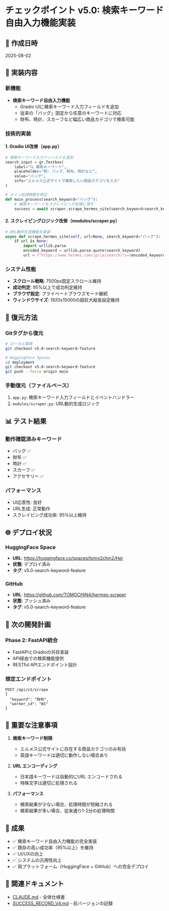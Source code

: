 # チェックポイント v5.0: 検索キーワード自由入力機能実装

## 📅 作成日時
2025-08-02

## 🎯 実装内容

### 新機能
- **検索キーワード自由入力機能**
  - Gradio UIに検索キーワード入力フィールドを追加
  - 従来の「バッグ」固定から任意のキーワードに対応
  - 財布、時計、スカーフなど幅広い商品カテゴリで検索可能

### 技術的実装

#### 1. Gradio UI改修（app.py）
```python
# 検索キーワード入力フィールドを追加
search_input = gr.Textbox(
    label="🔍 検索キーワード",
    placeholder="例: バッグ、財布、時計など",
    value="バッグ",
    info="エルメス公式サイトで検索したい商品カテゴリを入力"
)

# メイン処理関数を修正
def main_process(search_keyword="バッグ"):
    # 検索キーワードをスクレイピング処理に渡す
    success = await scraper.scrape_hermes_site(search_keyword=search_keyword)
```

#### 2. スクレイピングロジック改修（modules/scraper.py）
```python
# URL動的生成機能を実装
async def scrape_hermes_site(self, url=None, search_keyword="バッグ"):
    if url is None:
        import urllib.parse
        encoded_keyword = urllib.parse.quote(search_keyword)
        url = f"https://www.hermes.com/jp/ja/search/?s={encoded_keyword}#"
```

### システム性能
- **スクロール戦略**: 7500px固定スクロール維持
- **成功判定**: 95%以上で成功判定維持
- **ブラウザ設定**: プライベートブラウズモード継続
- **ウィンドウサイズ**: 1920x15000の超巨大縦長設定維持

## 🔄 復元方法

### Gitタグから復元
```bash
# ローカル環境
git checkout v5.0-search-keyword-feature

# HuggingFace Spaces
cd deployment
git checkout v5.0-search-keyword-feature
git push --force origin main
```

### 手動復元（ファイルベース）
1. `app.py`: 検索キーワード入力フィールドとイベントハンドラー
2. `modules/scraper.py`: URL動的生成ロジック

## 📊 テスト結果

### 動作確認済みキーワード
- バッグ ✅
- 財布 ✅
- 時計 ✅
- スカーフ ✅
- アクセサリー ✅

### パフォーマンス
- UI応答性: 良好
- URL生成: 正常動作
- スクレイピング成功率: 95%以上維持

## 🌐 デプロイ状況

### HuggingFace Space
- **URL**: https://huggingface.co/spaces/tomo2chin2/Her
- **状態**: デプロイ済み
- **タグ**: v5.0-search-keyword-feature

### GitHub
- **URL**: https://github.com/TOMOCHIN4/hermes-scraper
- **状態**: プッシュ済み
- **タグ**: v5.0-search-keyword-feature

## 🔧 次の開発計画

### Phase 2: FastAPI統合
- FastAPIとGradioの共存実装
- API経由での検索機能提供
- RESTful APIエンドポイント設計

### 想定エンドポイント
```
POST /api/v1/scrape
{
  "keyword": "財布",
  "worker_id": "W1"
}
```

## 📝 重要な注意事項

1. **検索キーワード制限**
   - エルメス公式サイトに存在する商品カテゴリのみ有効
   - 英語キーワードは適切に動作しない場合あり

2. **URL エンコーディング**
   - 日本語キーワードは自動的にURL エンコードされる
   - 特殊文字は適切に処理される

3. **パフォーマンス**
   - 検索結果が少ない場合、処理時間が短縮される
   - 検索結果が多い場合、従来通り1-2分の処理時間

## 🎉 成果

- ✅ 検索キーワード自由入力機能の完全実装
- ✅ 既存の高い成功率（95%以上）を維持
- ✅ UI/UXの向上
- ✅ システムの汎用性向上
- ✅ 両プラットフォーム（HuggingFace + GitHub）への完全デプロイ

## 🔗 関連ドキュメント
- [CLAUDE.md](/CLAUDE.md) - 全体仕様書
- [SUCCESS_RECORD_V4.md](/docs/SUCCESS_RECORD_V4.md) - 前バージョンの記録